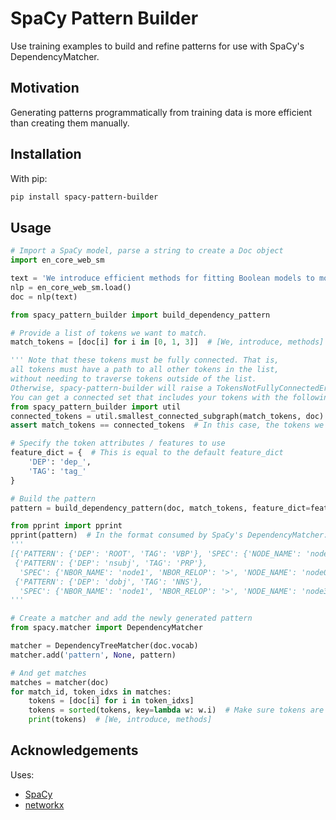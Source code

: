 # SpaCy Pattern Builder

Use training examples to build and refine patterns for use with SpaCy's DependencyMatcher.

## Motivation

Generating patterns programmatically from training data is more efficient than creating them manually.

## Installation

With pip:

```bash
pip install spacy-pattern-builder
```

## Usage

```python
# Import a SpaCy model, parse a string to create a Doc object
import en_core_web_sm

text = 'We introduce efficient methods for fitting Boolean models to molecular data.'
nlp = en_core_web_sm.load()
doc = nlp(text)

from spacy_pattern_builder import build_dependency_pattern

# Provide a list of tokens we want to match.
match_tokens = [doc[i] for i in [0, 1, 3]]  # [We, introduce, methods]

''' Note that these tokens must be fully connected. That is,
all tokens must have a path to all other tokens in the list,
without needing to traverse tokens outside of the list.
Otherwise, spacy-pattern-builder will raise a TokensNotFullyConnectedError.
You can get a connected set that includes your tokens with the following: '''
from spacy_pattern_builder import util
connected_tokens = util.smallest_connected_subgraph(match_tokens, doc)
assert match_tokens == connected_tokens  # In this case, the tokens we provided are already fully connected

# Specify the token attributes / features to use
feature_dict = {  # This is equal to the default feature_dict
    'DEP': 'dep_',
    'TAG': 'tag_'
}

# Build the pattern
pattern = build_dependency_pattern(doc, match_tokens, feature_dict=feature_dict)

from pprint import pprint
pprint(pattern)  # In the format consumed by SpaCy's DependencyMatcher:
'''
[{'PATTERN': {'DEP': 'ROOT', 'TAG': 'VBP'}, 'SPEC': {'NODE_NAME': 'node1'}},
 {'PATTERN': {'DEP': 'nsubj', 'TAG': 'PRP'},
  'SPEC': {'NBOR_NAME': 'node1', 'NBOR_RELOP': '>', 'NODE_NAME': 'node0'}},
 {'PATTERN': {'DEP': 'dobj', 'TAG': 'NNS'},
  'SPEC': {'NBOR_NAME': 'node1', 'NBOR_RELOP': '>', 'NODE_NAME': 'node3'}}]
'''

# Create a matcher and add the newly generated pattern
from spacy.matcher import DependencyMatcher

matcher = DependencyTreeMatcher(doc.vocab)
matcher.add('pattern', None, pattern)

# And get matches
matches = matcher(doc)
for match_id, token_idxs in matches:
    tokens = [doc[i] for i in token_idxs]
    tokens = sorted(tokens, key=lambda w: w.i)  # Make sure tokens are in their original order
    print(tokens)  # [We, introduce, methods]

```

## Acknowledgements

Uses:

- [SpaCy](https://spacy.io)
- [networkx](https://github.com/networkx/networkx)